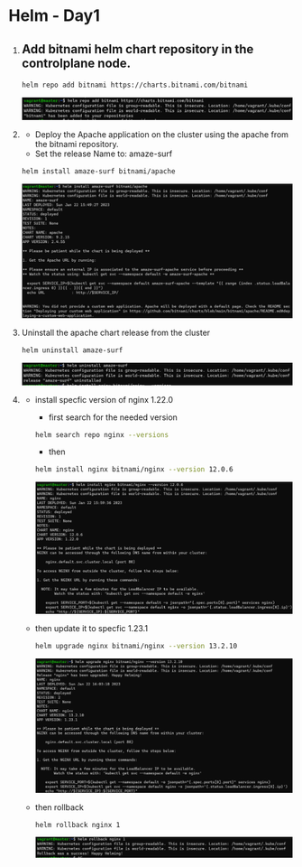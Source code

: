 # Helm - Day1

1. Add bitnami helm chart repository in the controlplane node.
    - 
    ```bash
    helm repo add bitnami https://charts.bitnami.com/bitnami
    ```
    ![alt](images/1.png)

2.  - Deploy the Apache application on the cluster using the apache from the bitnami repository.
    - Set the release Name to: amaze-surf
    ```bash
    helm install amaze-surf bitnami/apache
    ```
    ![alt](images/2.png)

3.  Uninstall the apache chart release from the cluster
    ```bash
    helm uninstall amaze-surf
    ```
    ![alt](images/3.png)

4.  - install specfic version of nginx 1.22.0

        - first search for the needed version
        ```bash
        helm search repo nginx --versions
        ```

        - then 
        ```bash
        helm install nginx bitnami/nginx --version 12.0.6
        ```
        ![alt](images/4-1.png)

    - then update it to specfic 1.23.1
        ```bash
        helm upgrade nginx bitnami/nginx --version 13.2.10
        ```

        ![alt](images/4-2.png)

    - then rollback
        ```bash
        helm rollback nginx 1
        ```

        ![alt](images/4-3.png)



